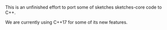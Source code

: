 This is an unfinished effort to port some of sketches sketches-core code to C++.

We are currently using C++17 for some of its new features.
